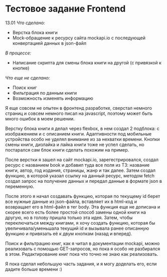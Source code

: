 # Тестовое задание Frontend
13.01
*Что сделано:*
- Верстка блока книги
- Mock-обращение к ресурсу сайта mockapi.io с последующей конвертацией данных в json-файл

*В процессе:*
- Написание скрипта для смены блока книги на другой (с привязкой к кнопке)

*Что еще не сделано:*
- Поиск книг
- Фильтрация по данным книги
- Возможность изменять информацию

Я еще совсем не опытен в фронтенд разработке, сверстал немного страниц и совсем немного писал на javascript, поэтому может быть много ошибок в моем решении.

Верстку блока книги я делал через flexbox, в нем создал 2 подблока: с изображением и с описанием книги. Адаптивности под мобильные устройства особо не уделял внимание из за нехватки времени.
Кнопки смены книги, дизлайка и лайка книги тоже не успел сделать, но постарался сам блок книги сделать похожим на пример.

После верстки я зашел на сайт mockapi.io, зарегестрировался, создал ресурс с названием book и добавил туда все поля из ТЗ: название книги, автор, год издания, страницы, жанр и так далее.
Затем создал функцию, в которой указал ссылку на данный ресурс, методом fetch создал запрос на получение данных и передал данные в формате json в переменную.

После этого я начал создавать функцию, которая по текущему id берет все нужные данные из json-файла, вставляет их в html-код и возвращает его в html-файл в тег body.
Эта функция еще не дописана и скорее всего есть более простой способ замены одной книги на другую, но в голову пришла только эта идея.
Затем, чтобы переключаться между книгами, я хочу создать функцию, которая бы увеличивала/уменьшала текущий id и вызывала ранее описанную функцию и привязать её к двум кнопкам (назад и вперед).

Поиск и фильтрацию книг, как я читал в документации mockapi, можно реализовать с помощью GET-запросов, но пока я особо не разбирался в этом.
Редактирование книг пока что точно не знаю как реализовать.

Я пока сделал небольшую часть задания, и я могу доделать его, если дадите больше времени :)
